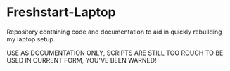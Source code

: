 # Freshstart-Laptop
Repository containing code and documentation to aid in quickly rebuilding my laptop setup.

USE AS DOCUMENTATION ONLY, SCRIPTS ARE STILL TOO ROUGH TO BE USED IN CURRENT FORM, YOU'VE BEEN WARNED!
